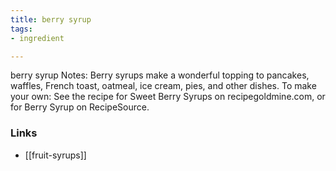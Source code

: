 ```yaml
---
title: berry syrup
tags:
- ingredient

---
```

berry syrup Notes: Berry syrups make a wonderful topping to pancakes, waffles, French toast, oatmeal, ice cream, pies, and other dishes. To make your own: See the recipe for Sweet Berry Syrups on recipegoldmine.com, or for Berry Syrup on RecipeSource.

### Links

* [[fruit-syrups]]
